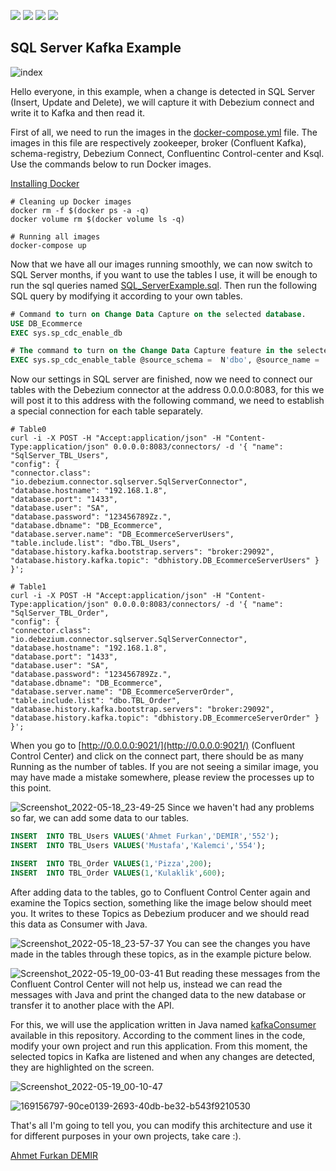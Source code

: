 ![](https://img.shields.io/badge/Java-ED8B00?style=for-the-badge&logo=java&logoColor=white)  ![](https://img.shields.io/badge/Spring-6DB33F?style=for-the-badge&logo=spring&logoColor=white) ![](https://img.shields.io/badge/Apache_Kafka-231F20?style=for-the-badge&logo=apache-kafka&logoColor=white) ![](https://img.shields.io/badge/Microsoft%20SQL%20Server-CC2927?style=for-the-badge&logo=microsoft%20sql%20server&logoColor=white)


## SQL Server Kafka Example

![index](https://user-images.githubusercontent.com/54184905/169161043-3a33ca1f-d267-40fd-83be-f1cd130e5508.jpeg)

Hello everyone, in this example, when a change is detected in SQL Server (Insert, Update and Delete), we will capture it with Debezium connect and write it to Kafka and then read it.

First of all, we need to run the images in the [docker-compose.yml](/docker-compose.yml) file. The images in this file are respectively zookeeper, broker (Confluent Kafka), schema-registry, Debezium Connect, Confluentinc Control-center and Ksql. Use the commands below to run Docker images.

[Installing Docker](https://docs.docker.com/engine/install/ubuntu/)


```terminal
# Cleaning up Docker images
docker rm -f $(docker ps -a -q)
docker volume rm $(docker volume ls -q)

# Running all images
docker-compose up
```

Now that we have all our images running smoothly, we can now switch to SQL Server months, if you want to use the tables I use, it will be enough to run the sql queries named [SQL_ServerExample.sql](/SQL_ServerExample.sql). Then run the following SQL query by modifying it according to your own tables.

```sql
# Command to turn on Change Data Capture on the selected database.
USE DB_Ecommerce
EXEC sys.sp_cdc_enable_db

# The command to turn on the Change Data Capture feature in the selected tables, modify this command according to how many tables you have and run it again.
EXEC sys.sp_cdc_enable_table @source_schema =  N'dbo', @source_name =  N'TBL_Users', @role_name =  NULL, @supports_net_changes =  0;
```

Now our settings in SQL server are finished, now we need to connect our tables with the Debezium connector at the address 0.0.0.0:8083, for this we will post it to this address with the following command, we need to establish a special connection for each table separately.


```terminal
# Table0
curl -i -X POST -H "Accept:application/json" -H "Content-Type:application/json" 0.0.0.0:8083/connectors/ -d '{ "name": "SqlServer_TBL_Users", 
"config": { 
"connector.class": "io.debezium.connector.sqlserver.SqlServerConnector",
"database.hostname": "192.168.1.8",
"database.port": "1433",
"database.user": "SA",
"database.password": "123456789Zz.",
"database.dbname": "DB_Ecommerce",
"database.server.name": "DB_EcommerceServerUsers",
"table.include.list": "dbo.TBL_Users",
"database.history.kafka.bootstrap.servers": "broker:29092", 
"database.history.kafka.topic": "dbhistory.DB_EcommerceServerUsers" } 
}';

# Table1
curl -i -X POST -H "Accept:application/json" -H "Content-Type:application/json" 0.0.0.0:8083/connectors/ -d '{ "name": "SqlServer_TBL_Order", 
"config": { 
"connector.class": "io.debezium.connector.sqlserver.SqlServerConnector",
"database.hostname": "192.168.1.8",
"database.port": "1433",
"database.user": "SA",
"database.password": "123456789Zz.",
"database.dbname": "DB_Ecommerce",
"database.server.name": "DB_EcommerceServerOrder",
"table.include.list": "dbo.TBL_Order",
"database.history.kafka.bootstrap.servers": "broker:29092", 
"database.history.kafka.topic": "dbhistory.DB_EcommerceServerOrder" } 
}';
```

When you go to [http://0.0.0.0:9021/](http://0.0.0.0:9021/) (Confluent Control Center) and click on the connect part, there should be as many Running as the number of tables. If you are not seeing a similar image, you may have made a mistake somewhere, please review the processes up to this point.

![Screenshot_2022-05-18_23-49-25](https://user-images.githubusercontent.com/54184905/169154008-9faeee42-b52f-42b6-bcd6-b03a36fdd7c8.png)
Since we haven't had any problems so far, we can add some data to our tables.

```sql
INSERT  INTO TBL_Users VALUES('Ahmet Furkan','DEMIR','552');
INSERT  INTO TBL_Users VALUES('Mustafa','Kalemci','554');

INSERT  INTO TBL_Order VALUES(1,'Pizza',200);
INSERT  INTO TBL_Order VALUES(1,'Kulaklik',600);
```

After adding data to the tables, go to Confluent Control Center again and examine the Topics section, something like the image below should meet you. It writes to these Topics as Debezium producer and we should read this data as Consumer with Java.

![Screenshot_2022-05-18_23-57-37](https://user-images.githubusercontent.com/54184905/169155066-3259f240-c19a-4a2f-9cb6-41ecb20278fa.png)
You can see the changes you have made in the tables through these topics, as in the example picture below.

![Screenshot_2022-05-19_00-03-41](https://user-images.githubusercontent.com/54184905/169155688-658fd4df-21d3-4915-ae95-072a79fd0cd3.png)
But reading these messages from the Confluent Control Center will not help us, instead we can read the messages with Java and print the changed data to the new database or transfer it to another place with the API. 

For this, we will use the application written in Java named [kafkaConsumer](/kafkaConsumer/) available in this repository. According to the comment lines in the code, modify your own project and run this application. From this moment, the selected topics in Kafka are listened and when any changes are detected, they are highlighted on the screen.

![Screenshot_2022-05-19_00-10-47](https://user-images.githubusercontent.com/54184905/169156803-60021196-8b93-4cbd-8af3-e532c4e3f114.png)

![169156797-90ce0139-2693-40db-be32-b543f9210530](https://user-images.githubusercontent.com/54184905/169234102-699f7df9-c1ee-4a61-878f-8063143e69ce.png)

That's all I'm going to tell you, you can modify this architecture and use it for different purposes in your own projects, take care :).

[Ahmet Furkan DEMIR](https://www.ahmetfurkandemir.com/)




